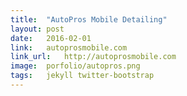 ```yaml
---
title:	"AutoPros Mobile Detailing"
layout:	post
date:	2016-02-01
link:	autoprosmobile.com
link_url:	http://autoprosmobile.com
image:	porfolio/autopros.png
tags:	jekyll twitter-bootstrap
---
```

